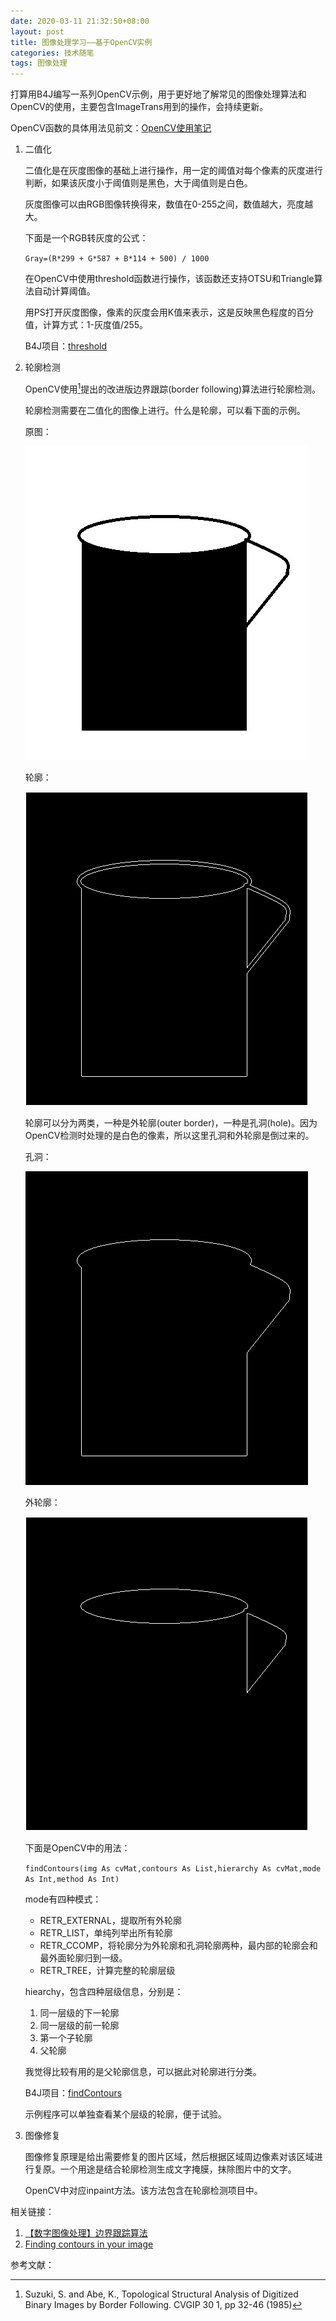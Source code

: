 ```yaml
---
date: 2020-03-11 21:32:50+08:00
layout: post
title: 图像处理学习——基于OpenCV实例
categories: 技术随笔
tags: 图像处理
---
```


打算用B4J编写一系列OpenCV示例，用于更好地了解常见的图像处理算法和OpenCV的使用，主要包含ImageTrans用到的操作，会持续更新。

OpenCV函数的具体用法见前文：[OpenCV使用笔记](/opencv/)

1. 二值化

	二值化是在灰度图像的基础上进行操作，用一定的阈值对每个像素的灰度进行判断，如果该灰度小于阈值则是黑色，大于阈值则是白色。

	灰度图像可以由RGB图像转换得来，数值在0-255之间，数值越大，亮度越大。

	下面是一个RGB转灰度的公式：

	`Gray=(R*299 + G*587 + B*114 + 500) / 1000`

	在OpenCV中使用threshold函数进行操作，该函数还支持OTSU和Triangle算法自动计算阈值。

	用PS打开灰度图像，像素的灰度会用K值来表示，这是反映黑色程度的百分值，计算方式：1-灰度值/255。

	B4J项目：[threshold](https://github.com/xulihang/opencv_examples/tree/master/threshold)

2. 轮廓检测

	OpenCV使用[^suzuki]提出的改进版边界跟踪(border following)算法进行轮廓检测。

	轮廓检测需要在二值化的图像上进行。什么是轮廓，可以看下面的示例。

	原图：

	![](/album/opencv/cup.jpg)

	轮廓：

	![](/album/opencv/cup_contours.jpg)

	轮廓可以分为两类，一种是外轮廓(outer border)，一种是孔洞(hole)。因为OpenCV检测时处理的是白色的像素，所以这里孔洞和外轮廓是倒过来的。

	孔洞：

	![](/album/opencv/cup_outer_border.jpg)

	外轮廓：

	![](/album/opencv/cup_hole.jpg)

	下面是OpenCV中的用法：

	`findContours(img As cvMat,contours As List,hierarchy As cvMat,mode As Int,method As Int)`

	mode有四种模式：

	* RETR_EXTERNAL，提取所有外轮廓
	* RETR_LIST，单纯列举出所有轮廓
	* RETR_CCOMP，将轮廓分为外轮廓和孔洞轮廓两种，最内部的轮廓会和最外面轮廓归到一级。
	* RETR_TREE，计算完整的轮廓层级
	
	hiearchy，包含四种层级信息，分别是：
	
	1. 同一层级的下一轮廓
	2. 同一层级的前一轮廓
	3. 第一个子轮廓
	4. 父轮廓
	
	我觉得比较有用的是父轮廓信息，可以据此对轮廓进行分类。
	

	B4J项目：[findContours](https://github.com/xulihang/opencv_examples/tree/master/findContours)

	示例程序可以单独查看某个层级的轮廓，便于试验。

3. 图像修复

	图像修复原理是给出需要修复的图片区域，然后根据区域周边像素对该区域进行复原。一个用途是结合轮廓检测生成文字掩膜，抹除图片中的文字。
	
	OpenCV中对应inpaint方法。该方法包含在轮廓检测项目中。
	
相关链接：

1. [【数字图像处理】边界跟踪算法 ](https://www.cnblogs.com/-wenli/p/11719012.html)
2. [Finding contours in your image](https://docs.opencv.org/2.4/doc/tutorials/imgproc/shapedescriptors/find_contours/find_contours.html)

参考文献：

[^suzuki]: Suzuki, S. and Abe, K., Topological Structural Analysis of Digitized Binary Images by Border Following. CVGIP 30 1, pp 32-46 (1985)

